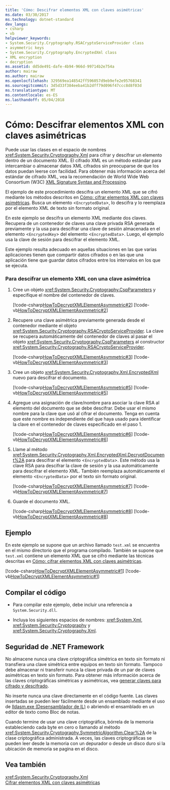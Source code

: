 ```yaml
---
title: 'Cómo: Descifrar elementos XML con claves asimétricas'
ms.date: 03/30/2017
ms.technology: dotnet-standard
dev_langs:
- csharp
- vb
helpviewer_keywords:
- System.Security.Cryptography.RSACryptoServiceProvider class
- asymmetric keys
- System.Security.Cryptography.EncryptedXml class
- XML encryption
- decryption
ms.assetid: dd5de491-dafe-4b94-966d-99714b2e754a
author: mairaw
ms.author: mairaw
ms.openlocfilehash: 329569ea148542ff596057d9eb9efe2e95768341
ms.sourcegitcommit: 3d5d33f384eeba41b2dff79d096f47ccc8d8f03d
ms.translationtype: MT
ms.contentlocale: es-ES
ms.lasthandoff: 05/04/2018
---
```

# <a name="how-to-decrypt-xml-elements-with-asymmetric-keys"></a>Cómo: Descifrar elementos XML con claves asimétricas
Puede usar las clases en el espacio de nombres <xref:System.Security.Cryptography.Xml> para cifrar y descifrar un elemento dentro de un documento XML.  El cifrado XML es un método estándar para intercambiar o almacenar datos XML cifrados sin preocuparse de que los datos puedan leerse con facilidad.  Para obtener más información acerca del estándar de cifrado XML, vea la recomendación de World Wide Web Consortium (W3C) [XML Signature Syntax and Processing](https://www.w3.org/TR/xmldsig-core/).  
  
 El ejemplo de este procedimiento descifra un elemento XML que se cifró mediante los métodos descritos en [Cómo: cifrar elementos XML con claves asimétricas](../../../docs/standard/security/how-to-encrypt-xml-elements-with-asymmetric-keys.md).  Busca un elemento <`EncryptedData`>, lo descifra y lo reemplaza por el elemento XML de texto sin formato original.  
  
 En este ejemplo se descifra un elemento XML mediante dos claves.  Recupera de un contenedor de claves una clave privada RSA generada previamente y la usa para descifrar una clave de sesión almacenada en el elemento <`EncryptedKey`> del elemento <`EncryptedData`>.  Luego, el ejemplo usa la clave de sesión para descifrar el elemento XML.  
  
 Este ejemplo resulta adecuado en aquellas situaciones en las que varias aplicaciones tienen que compartir datos cifrados o en las que una aplicación tiene que guardar datos cifrados entre los intervalos en los que se ejecuta.  
  
### <a name="to-decrypt-an-xml-element-with-an-asymmetric-key"></a>Para descifrar un elemento XML con una clave asimétrica  
  
1.  Cree un objeto <xref:System.Security.Cryptography.CspParameters> y especifique el nombre del contenedor de claves.  
  
     [!code-csharp[HowToDecryptXMLElementAsymmetric#2](../../../samples/snippets/csharp/VS_Snippets_CLR/HowToDecryptXMLElementAsymmetric/cs/sample.cs#2)]
     [!code-vb[HowToDecryptXMLElementAsymmetric#2](../../../samples/snippets/visualbasic/VS_Snippets_CLR/HowToDecryptXMLElementAsymmetric/vb/sample.vb#2)]  
  
2.  Recupere una clave asimétrica previamente generada desde el contenedor mediante el objeto <xref:System.Security.Cryptography.RSACryptoServiceProvider>.  La clave se recupera automáticamente del contenedor de claves al pasar el objeto <xref:System.Security.Cryptography.CspParameters> al constructor <xref:System.Security.Cryptography.RSACryptoServiceProvider>.  
  
     [!code-csharp[HowToDecryptXMLElementAsymmetric#3](../../../samples/snippets/csharp/VS_Snippets_CLR/HowToDecryptXMLElementAsymmetric/cs/sample.cs#3)]
     [!code-vb[HowToDecryptXMLElementAsymmetric#3](../../../samples/snippets/visualbasic/VS_Snippets_CLR/HowToDecryptXMLElementAsymmetric/vb/sample.vb#3)]  
  
3.  Cree un objeto <xref:System.Security.Cryptography.Xml.EncryptedXml> nuevo para descifrar el documento.  
  
     [!code-csharp[HowToDecryptXMLElementAsymmetric#5](../../../samples/snippets/csharp/VS_Snippets_CLR/HowToDecryptXMLElementAsymmetric/cs/sample.cs#5)]
     [!code-vb[HowToDecryptXMLElementAsymmetric#5](../../../samples/snippets/visualbasic/VS_Snippets_CLR/HowToDecryptXMLElementAsymmetric/vb/sample.vb#5)]  
  
4.  Agregue una asignación de clave/nombre para asociar la clave RSA al elemento del documento que se debe descifrar.  Debe usar el mismo nombre para la clave que usó al cifrar el documento.  Tenga en cuenta que este nombre es independiente del que haya usado para identificar la clave en el contenedor de claves especificado en el paso 1.  
  
     [!code-csharp[HowToDecryptXMLElementAsymmetric#6](../../../samples/snippets/csharp/VS_Snippets_CLR/HowToDecryptXMLElementAsymmetric/cs/sample.cs#6)]
     [!code-vb[HowToDecryptXMLElementAsymmetric#6](../../../samples/snippets/visualbasic/VS_Snippets_CLR/HowToDecryptXMLElementAsymmetric/vb/sample.vb#6)]  
  
5.  Llame al método <xref:System.Security.Cryptography.Xml.EncryptedXml.DecryptDocument%2A> para descifrar el elemento <`EncryptedData`>.  Este método usa la clave RSA para descifrar la clave de sesión y la usa automáticamente para descifrar el elemento XML.  También reemplaza automáticamente el elemento <`EncryptedData`> por el texto sin formato original.  
  
     [!code-csharp[HowToDecryptXMLElementAsymmetric#7](../../../samples/snippets/csharp/VS_Snippets_CLR/HowToDecryptXMLElementAsymmetric/cs/sample.cs#7)]
     [!code-vb[HowToDecryptXMLElementAsymmetric#7](../../../samples/snippets/visualbasic/VS_Snippets_CLR/HowToDecryptXMLElementAsymmetric/vb/sample.vb#7)]  
  
6.  Guarde el documento XML.  
  
     [!code-csharp[HowToDecryptXMLElementAsymmetric#8](../../../samples/snippets/csharp/VS_Snippets_CLR/HowToDecryptXMLElementAsymmetric/cs/sample.cs#8)]
     [!code-vb[HowToDecryptXMLElementAsymmetric#8](../../../samples/snippets/visualbasic/VS_Snippets_CLR/HowToDecryptXMLElementAsymmetric/vb/sample.vb#8)]  
  
## <a name="example"></a>Ejemplo  
 En este ejemplo se supone que un archivo llamado `test.xml` se encuentra en el mismo directorio que el programa compilado.  También se supone que `test.xml` contiene un elemento XML que se cifró mediante las técnicas descritas en [Cómo: cifrar elementos XML con claves asimétricas](../../../docs/standard/security/how-to-encrypt-xml-elements-with-asymmetric-keys.md).  
  
 [!code-csharp[HowToDecryptXMLElementAsymmetric#1](../../../samples/snippets/csharp/VS_Snippets_CLR/HowToDecryptXMLElementAsymmetric/cs/sample.cs#1)]
 [!code-vb[HowToDecryptXMLElementAsymmetric#1](../../../samples/snippets/visualbasic/VS_Snippets_CLR/HowToDecryptXMLElementAsymmetric/vb/sample.vb#1)]  
  
## <a name="compiling-the-code"></a>Compilar el código  
  
-   Para compilar este ejemplo, debe incluir una referencia a `System.Security.dll`.  
  
-   Incluya los siguientes espacios de nombres: <xref:System.Xml>, <xref:System.Security.Cryptography> y <xref:System.Security.Cryptography.Xml>.  
  
## <a name="net-framework-security"></a>Seguridad de .NET Framework  
 No almacene nunca una clave criptográfica simétrica en texto sin formato ni transfiera una clave simétrica entre equipos en texto sin formato.  Tampoco debe almacenar ni transferir nunca la clave privada de un par de claves asimétricas en texto sin formato.  Para obtener más información acerca de las claves criptográficas simétricas y asimétricas, vea [generar claves para cifrado y descifrado](../../../docs/standard/security/generating-keys-for-encryption-and-decryption.md).  
  
 No inserte nunca una clave directamente en el código fuente.  Las claves insertadas se pueden leer fácilmente desde un ensamblado mediante el uso de [Ildasm.exe (Desensamblador de IL)](../../../docs/framework/tools/ildasm-exe-il-disassembler.md) o abriendo el ensamblado en un editor de texto como Bloc de notas.  
  
 Cuando termine de usar una clave criptográfica, bórrela de la memoria estableciendo cada byte en cero o llamando al método <xref:System.Security.Cryptography.SymmetricAlgorithm.Clear%2A> de la clase criptográfica administrada.  A veces, las claves criptográficas se pueden leer desde la memoria con un depurador o desde un disco duro si la ubicación de memoria se pagina en el disco.  
  
## <a name="see-also"></a>Vea también  
 <xref:System.Security.Cryptography.Xml>  
 [Cifrar elementos XML con claves asimétricas](../../../docs/standard/security/how-to-encrypt-xml-elements-with-asymmetric-keys.md)
